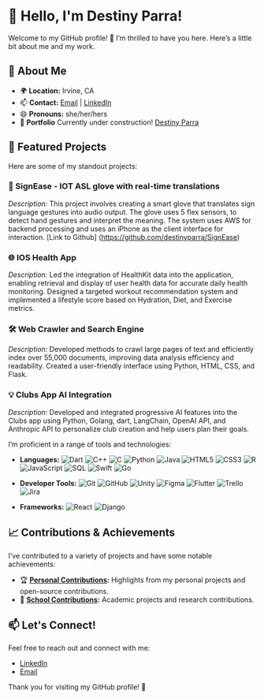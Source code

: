 # 👋 Hello, I'm Destiny Parra!

Welcome to my GitHub profile! 🌟 I’m thrilled to have you here. Here’s a little bit about me and my work.

## 🚀 About Me

- 🌍 **Location:** Irvine, CA
- 📫 **Contact:** [Email](mailto:Destinyparra@hotmail.com) | [LinkedIn](https://www.linkedin.com/in/destiny-nunez-parra/)
- 😄 **Pronouns:** she/her/hers
- 🚧 **Portfolio** Currently under construction! [Destiny Parra](https://destinyparra.github.io/Portfolio/)

## 🌟 Featured Projects

Here are some of my standout projects:

### 📱 SignEase - IOT ASL glove with real-time translations
*Description:* This project involves creating a smart glove that translates sign language gestures into audio output. The glove uses 5 flex sensors, to detect hand gestures and interpret the meaning. The system uses AWS for backend processing and uses an iPhone as the client interface for interaction.
[Link to Github] (https://github.com/destinyparra/SignEase)

### 🌐 IOS Health App
*Description:* Led the integration of HealthKit data into the application, enabling retrieval and display of user health data for accurate daily health monitoring. Designed a targeted workout recommendation system and implemented a lifestyle score based on Hydration, Diet, and Exercise metrics.

### 🛠️ Web Crawler and Search Engine
*Description:* Developed methods to crawl large pages of text and efficiently index over 55,000 documents, improving data analysis efficiency and readability. Created a user-friendly interface using Python, HTML, CSS, and Flask.

### 💡 Clubs App AI Integration
*Description:* Developed and integrated progressive AI features into the Clubs app using Python, Golang, dart, LangChain, OpenAI API, and Anthropic API to personalize club creation and help users plan their goals.


I’m proficient in a range of tools and technologies:

- **Languages:**
  ![Dart](https://img.shields.io/badge/-Dart-0175C2?style=flat&logo=dart&logoColor=ffffff)
  ![C++](https://img.shields.io/badge/-C++-00599C?style=flat&logo=cplusplus&logoColor=ffffff)
  ![C](https://img.shields.io/badge/-C-A8B9CC?style=flat&logo=c&logoColor=ffffff)
  ![Python](https://img.shields.io/badge/-Python-3776AB?style=flat&logo=python&logoColor=ffffff)
  ![Java](https://img.shields.io/badge/-Java-007396?style=flat&logo=java&logoColor=ffffff)
  ![HTML5](https://img.shields.io/badge/-HTML5-E34F26?style=flat&logo=html5&logoColor=ffffff)
  ![CSS3](https://img.shields.io/badge/-CSS3-1572B6?style=flat&logo=css3&logoColor=ffffff)
  ![R](https://img.shields.io/badge/-R-276DC3?style=flat&logo=r&logoColor=ffffff)
  ![JavaScript](https://img.shields.io/badge/-JavaScript-F7DF1E?style=flat&logo=javascript&logoColor=000000)
  ![SQL](https://img.shields.io/badge/-SQL-003B57?style=flat&logo=sql&logoColor=ffffff)
  ![Swift](https://img.shields.io/badge/-Swift-F05138?style=flat&logo=swift&logoColor=ffffff)
  ![Go](https://img.shields.io/badge/-Golang-00ADD8?style=flat&logo=go&logoColor=ffffff)
  

- **Developer Tools:**
  ![Git](https://img.shields.io/badge/-Git-F05032?style=flat&logo=git&logoColor=ffffff)
  ![GitHub](https://img.shields.io/badge/-GitHub-181717?style=flat&logo=github&logoColor=ffffff)
  ![Unity](https://img.shields.io/badge/-Unity-000000?style=flat&logo=unity&logoColor=ffffff)
  ![Figma](https://img.shields.io/badge/-Figma-F24E1E?style=flat&logo=figma&logoColor=ffffff)
  ![Flutter](https://img.shields.io/badge/-Flutter-02569B?style=flat&logo=flutter&logoColor=ffffff)
  ![Trello](https://img.shields.io/badge/-Trello-0079BF?style=flat&logo=trello&logoColor=ffffff)
  ![Jira](https://img.shields.io/badge/-Jira-0052CC?style=flat&logo=jira&logoColor=ffffff)

- **Frameworks:** ![React](https://img.shields.io/badge/-React-61DAFB?style=flat&logo=react&logoColor=000000) ![Django](https://img.shields.io/badge/-Django-092E20?style=flat&logo=django&logoColor=ffffff)

## 📈 Contributions & Achievements

I’ve contributed to a variety of projects and have some notable achievements:

- 🏆 **[Personal Contributions](https://github.com/destinyparra/destinyparra):** Highlights from my personal projects and open-source contributions.
- 🏫 **[School Contributions](https://github.com/DestNp):** Academic projects and research contributions.

## 📫 Let's Connect!

Feel free to reach out and connect with me:

- [LinkedIn](https://www.linkedin.com/in/destiny-nunez-parra/)
- [Email](mailto:Destinyparra@hotmail.com)

Thank you for visiting my GitHub profile! 🚀
